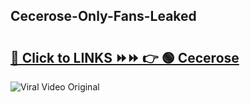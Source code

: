
 ## Cecerose-Only-Fans-Leaked

# <h2><a href="https://clipsfans.com/Cecerose&ref=git">🔗 Click to LINKS ⏩⏩ 👉 🟢 Cecerose </a></h2>

<a href="https://clipsfans.com/Cecerose&ref=git" rel="nofollow" data-target="animated-image.originalLink"><img src="https://i.ibb.co.com/xMMVF88/686577567.gif" alt="Viral Video Original" style="max-width: 100%; display: inline-block;" data-target="animated-image.originalImage"></a>
